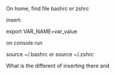 
On home, find file bashrc or zshrc

insert:

export VAR_NAME=var_value

on console run

source ~/.bashrc 
or
source ~/.zshrc 


What is the different of inserting there and 